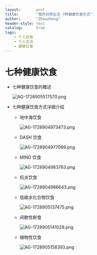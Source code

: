 ```yaml
---
layout:       post
title:        "我的日常生活-7种健康饮食方式"
author:       "Zhouzheng"
header-style: text
catalog:      true
tags:
    - 个人日常
    - 个人生活
    - 健康饮食
---
```


# 七种健康饮食

- 七种健康饮食的概述
    
    ![AG-1728905517570.png](images/AG-1728905517570.png)
    
- 七种健康饮食方式详细介绍
    - 地中海饮食
        
        ![AG-1728904973473.png](images/AG-1728904973473.png)
        
    - DASH 饮食
        
        ![AG-1728904977089.png](images/AG-1728904977089.png)
        
    - MIND 饮食
        
        ![AG-1728904983763.png](images/AG-1728904983763.png)
        
    - 抗炎饮食
        
        ![AG-1728904986643.png](images/AG-1728904986643.png)
        
    - 低碳水化合物饮食
        
        ![AG-1728905137475.png](images/AG-1728905137475.png)
        
    - 间歇性断食
        
        ![AG-1728905141028.png](images/AG-1728905141028.png)
        
    - 植物性饮食
        
        ![AG-1728905158393.png](images/AG-1728905158393.png)
